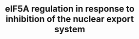 ---
annotations:
- id: PW:0000538
  parent: regulatory pathway
  type: Pathway Ontology
  value: nuclear protein transport pathway
authors:
- Khanspers
- MaintBot
- AlexanderPico
- Susan
- Egonw
description: Model of eIF5A regulation in response to inhibition of the nuclear export
  system. Under normal conditions, IGF2BP1 is exported by XPO1 and binds to eIF5A
  in cytoplasm. The binding with IGF2BP1 prevents eIF5A from accumulating in mitochondria.
  SINE (Selective Inhibitors of Nuclear Export) inhibits the nuclear export of IGF2BP1,
  resulting in decreased cytoplasmic IGF2BP1. Unbound eIF5A accumulates in mitochondria
  and induces apoptosis.
last-edited: 2016-07-25
organisms:
- Homo sapiens
redirect_from:
- /index.php/Pathway:WP3302
- /instance/WP3302
- /instance/WP3302_rr123388
revision: r123388
schema-jsonld:
- '@context': https://schema.org/
  '@id': https://wikipathways.github.io/pathways/WP3302.html
  '@type': Dataset
  creator:
    '@type': Organization
    name: WikiPathways
  description: Model of eIF5A regulation in response to inhibition of the nuclear
    export system. Under normal conditions, IGF2BP1 is exported by XPO1 and binds
    to eIF5A in cytoplasm. The binding with IGF2BP1 prevents eIF5A from accumulating
    in mitochondria. SINE (Selective Inhibitors of Nuclear Export) inhibits the nuclear
    export of IGF2BP1, resulting in decreased cytoplasmic IGF2BP1. Unbound eIF5A accumulates
    in mitochondria and induces apoptosis.
  keywords:
  - CRM1
  - EIF5A
  - EXP4
  - IGF2BP1
  license: CC0
  name: eIF5A regulation in response to inhibition of the nuclear export system
seo: CreativeWork
title: eIF5A regulation in response to inhibition of the nuclear export system
wpid: WP3302
---